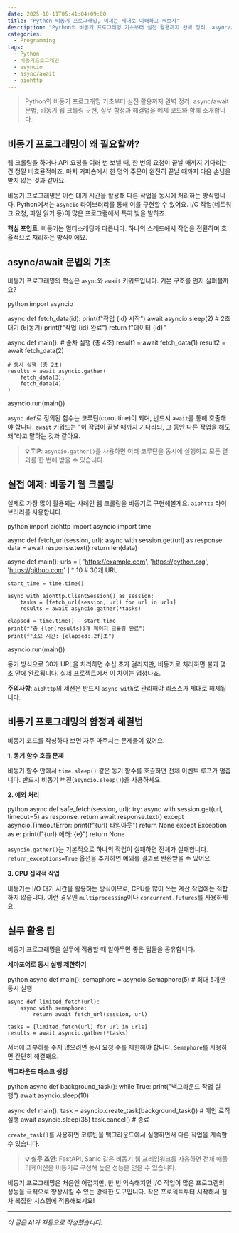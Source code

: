 ```yaml
---
date: 2025-10-11T05:41:04+09:00
title: "Python 비동기 프로그래밍, 이제는 제대로 이해하고 써보자"
description: "Python의 비동기 프로그래밍 기초부터 실전 활용까지 완벽 정리. async/await 문법, 비동기 웹 크롤링 구현, 실무 함정과 해결법을 예제 코드와 함께 소개합니다."
categories:
  - Programming
tags:
  - Python
  - 비동기프로그래밍
  - asyncio
  - async/await
  - aiohttp
---
```


> Python의 비동기 프로그래밍 기초부터 실전 활용까지 완벽 정리. async/await 문법, 비동기 웹 크롤링 구현, 실무 함정과 해결법을 예제 코드와 함께 소개합니다.



<!-- more -->

## 비동기 프로그래밍이 왜 필요할까?

웹 크롤링을 하거나 API 요청을 여러 번 보낼 때, 한 번의 요청이 끝날 때까지 기다리는 건 정말 비효율적이죠. 마치 커피숍에서 한 명의 주문이 완전히 끝날 때까지 다음 손님을 받지 않는 것과 같아요.

비동기 프로그래밍은 이런 대기 시간을 활용해 다른 작업을 동시에 처리하는 방식입니다. Python에서는 `asyncio` 라이브러리를 통해 이를 구현할 수 있어요. I/O 작업(네트워크 요청, 파일 읽기 등)이 많은 프로그램에서 특히 빛을 발하죠.

**핵심 포인트**: 비동기는 멀티스레딩과 다릅니다. 하나의 스레드에서 작업을 전환하며 효율적으로 처리하는 방식이에요.

## async/await 문법의 기초

비동기 프로그래밍의 핵심은 `async`와 `await` 키워드입니다. 기본 구조를 먼저 살펴볼까요?

python
import asyncio

async def fetch_data(id):
    print(f"작업 {id} 시작")
    await asyncio.sleep(2)  # 2초 대기 (비동기)
    print(f"작업 {id} 완료")
    return f"데이터 {id}"

async def main():
    # 순차 실행 (총 4초)
    result1 = await fetch_data(1)
    result2 = await fetch_data(2)
    
    # 동시 실행 (총 2초)
    results = await asyncio.gather(
        fetch_data(3),
        fetch_data(4)
    )

asyncio.run(main())


`async def`로 정의된 함수는 코루틴(coroutine)이 되며, 반드시 `await`를 통해 호출해야 합니다. `await` 키워드는 "이 작업이 끝날 때까지 기다리되, 그 동안 다른 작업을 해도 돼"라고 말하는 것과 같아요.

> **💡 TIP**: `asyncio.gather()`를 사용하면 여러 코루틴을 동시에 실행하고 모든 결과를 한 번에 받을 수 있습니다.

## 실전 예제: 비동기 웹 크롤링

실제로 가장 많이 활용되는 사례인 웹 크롤링을 비동기로 구현해볼게요. `aiohttp` 라이브러리를 사용합니다.

python
import aiohttp
import asyncio
import time

async def fetch_url(session, url):
    async with session.get(url) as response:
        data = await response.text()
        return len(data)

async def main():
    urls = [
        'https://example.com',
        'https://python.org',
        'https://github.com'
    ] * 10  # 30개 URL
    
    start_time = time.time()
    
    async with aiohttp.ClientSession() as session:
        tasks = [fetch_url(session, url) for url in urls]
        results = await asyncio.gather(*tasks)
    
    elapsed = time.time() - start_time
    print(f"총 {len(results)}개 페이지 크롤링 완료")
    print(f"소요 시간: {elapsed:.2f}초")

asyncio.run(main())


동기 방식으로 30개 URL을 처리하면 수십 초가 걸리지만, 비동기로 처리하면 불과 몇 초 안에 완료됩니다. 실제 프로젝트에서 이 차이는 엄청나죠.

**주의사항**: `aiohttp`의 세션은 반드시 `async with`로 관리해야 리소스가 제대로 해제됩니다.

## 비동기 프로그래밍의 함정과 해결법

비동기 코드를 작성하다 보면 자주 마주치는 문제들이 있어요.

**1. 동기 함수 호출 문제**

비동기 함수 안에서 `time.sleep()` 같은 동기 함수를 호출하면 전체 이벤트 루프가 멈춥니다. 반드시 비동기 버전(`asyncio.sleep()`)을 사용하세요.

**2. 예외 처리**

python
async def safe_fetch(session, url):
    try:
        async with session.get(url, timeout=5) as response:
            return await response.text()
    except asyncio.TimeoutError:
        print(f"{url} 타임아웃")
        return None
    except Exception as e:
        print(f"{url} 에러: {e}")
        return None


`asyncio.gather()`는 기본적으로 하나의 작업이 실패하면 전체가 실패합니다. `return_exceptions=True` 옵션을 추가하면 예외를 결과로 반환받을 수 있어요.

**3. CPU 집약적 작업**

비동기는 I/O 대기 시간을 활용하는 방식이므로, CPU를 많이 쓰는 계산 작업에는 적합하지 않습니다. 이런 경우엔 `multiprocessing`이나 `concurrent.futures`를 사용하세요.

## 실무 활용 팁

비동기 프로그래밍을 실무에 적용할 때 알아두면 좋은 팁들을 공유합니다.

**세마포어로 동시 실행 제한하기**

python
async def main():
    semaphore = asyncio.Semaphore(5)  # 최대 5개만 동시 실행
    
    async def limited_fetch(url):
        async with semaphore:
            return await fetch_url(session, url)
    
    tasks = [limited_fetch(url) for url in urls]
    results = await asyncio.gather(*tasks)


서버에 과부하를 주지 않으려면 동시 요청 수를 제한해야 합니다. `Semaphore`를 사용하면 간단히 해결돼요.

**백그라운드 태스크 생성**

python
async def background_task():
    while True:
        print("백그라운드 작업 실행")
        await asyncio.sleep(10)

async def main():
    task = asyncio.create_task(background_task())
    # 메인 로직 실행
    await asyncio.sleep(35)
    task.cancel()  # 종료


`create_task()`를 사용하면 코루틴을 백그라운드에서 실행하면서 다른 작업을 계속할 수 있습니다.

> **💡 실무 조언**: FastAPI, Sanic 같은 비동기 웹 프레임워크를 사용하면 전체 애플리케이션을 비동기로 구성해 높은 성능을 얻을 수 있습니다.

비동기 프로그래밍은 처음엔 어렵지만, 한 번 익숙해지면 I/O 작업이 많은 프로그램의 성능을 극적으로 향상시킬 수 있는 강력한 도구입니다. 작은 프로젝트부터 시작해서 점차 복잡한 시스템에 적용해보세요!

---

*이 글은 AI가 자동으로 작성했습니다.*
